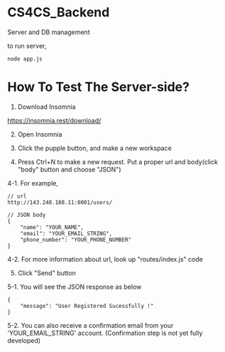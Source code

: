 # CS4CS_Backend
Server and DB management

to run server,
```
node app.js
```
# How To Test The Server-side?
1. Download Insomnia

https://insomnia.rest/download/

2. Open Insomnia

3. Click the pupple button, and make a new workspace

4. Press Ctrl+N to make a new request. Put a proper url and body(click "body" button and choose "JSON")

4-1. For example, 
```
// url
http://143.248.188.11:8001/users/

// JSON body
{
	"name": "YOUR_NAME",
	"email": "YOUR_EMAIL_STRING",
	"phone_number": "YOUR_PHONE_NUMBER"
}
```

4-2. For more information about url, look up "routes/index.js" code

5. Click "Send" button

5-1. You will see the JSON response as below
```
{
	"message": "User Registered Sucessfully !"
}
```

5-2. You can also receive a confirmation email from your 'YOUR_EMAIL_STRING' account. (Confirmation step is not yet fully developed)
